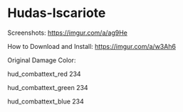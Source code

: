 # Hudas-Iscariote
Screenshots: https://imgur.com/a/ag9He

How to Download and Install: https://imgur.com/a/w3Ah6

Original Damage Color:

hud_combattext_red 234

hud_combattext_green 234

hud_combattext_blue 234

